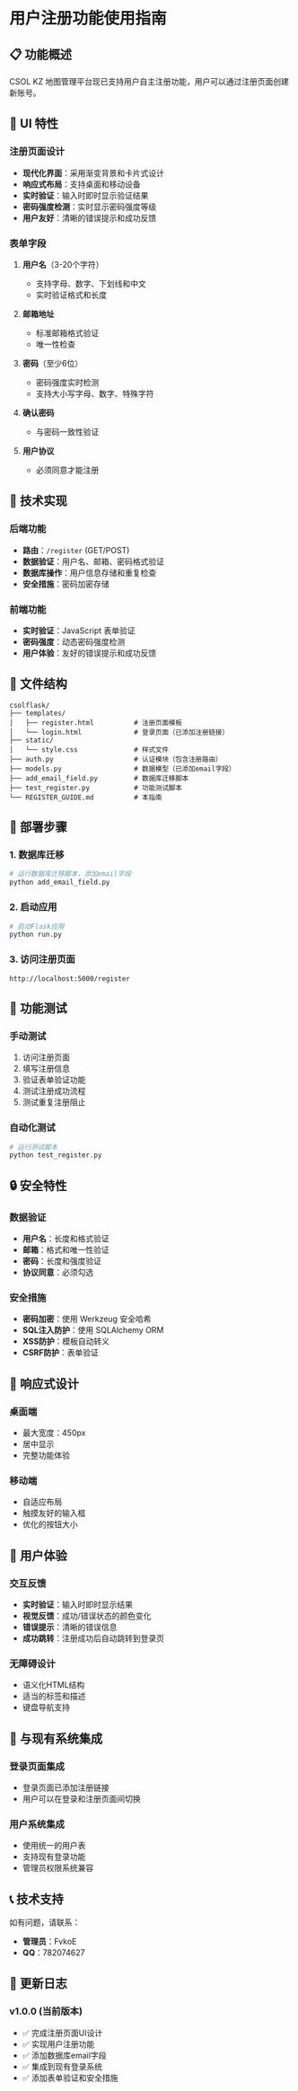 # 用户注册功能使用指南

## 📋 功能概述

CSOL KZ 地图管理平台现已支持用户自主注册功能，用户可以通过注册页面创建新账号。

## 🎨 UI 特性

### 注册页面设计
- **现代化界面**：采用渐变背景和卡片式设计
- **响应式布局**：支持桌面和移动设备
- **实时验证**：输入时即时显示验证结果
- **密码强度检测**：实时显示密码强度等级
- **用户友好**：清晰的错误提示和成功反馈

### 表单字段
1. **用户名**（3-20个字符）
   - 支持字母、数字、下划线和中文
   - 实时验证格式和长度
   
2. **邮箱地址**
   - 标准邮箱格式验证
   - 唯一性检查
   
3. **密码**（至少6位）
   - 密码强度实时检测
   - 支持大小写字母、数字、特殊字符
   
4. **确认密码**
   - 与密码一致性验证
   
5. **用户协议**
   - 必须同意才能注册

## 🔧 技术实现

### 后端功能
- **路由**：`/register` (GET/POST)
- **数据验证**：用户名、邮箱、密码格式验证
- **数据库操作**：用户信息存储和重复检查
- **安全措施**：密码加密存储

### 前端功能
- **实时验证**：JavaScript 表单验证
- **密码强度**：动态密码强度检测
- **用户体验**：友好的错误提示和成功反馈

## 📁 文件结构

```
csolflask/
├── templates/
│   ├── register.html          # 注册页面模板
│   └── login.html             # 登录页面（已添加注册链接）
├── static/
│   └── style.css              # 样式文件
├── auth.py                    # 认证模块（包含注册路由）
├── models.py                  # 数据模型（已添加email字段）
├── add_email_field.py         # 数据库迁移脚本
├── test_register.py           # 功能测试脚本
└── REGISTER_GUIDE.md          # 本指南
```

## 🚀 部署步骤

### 1. 数据库迁移
```bash
# 运行数据库迁移脚本，添加email字段
python add_email_field.py
```

### 2. 启动应用
```bash
# 启动Flask应用
python run.py
```

### 3. 访问注册页面
```
http://localhost:5000/register
```

## 🧪 功能测试

### 手动测试
1. 访问注册页面
2. 填写注册信息
3. 验证表单验证功能
4. 测试注册成功流程
5. 测试重复注册阻止

### 自动化测试
```bash
# 运行测试脚本
python test_register.py
```

## 🔒 安全特性

### 数据验证
- **用户名**：长度和格式验证
- **邮箱**：格式和唯一性验证
- **密码**：长度和强度验证
- **协议同意**：必须勾选

### 安全措施
- **密码加密**：使用 Werkzeug 安全哈希
- **SQL注入防护**：使用 SQLAlchemy ORM
- **XSS防护**：模板自动转义
- **CSRF防护**：表单验证

## 📱 响应式设计

### 桌面端
- 最大宽度：450px
- 居中显示
- 完整功能体验

### 移动端
- 自适应布局
- 触摸友好的输入框
- 优化的按钮大小

## 🎯 用户体验

### 交互反馈
- **实时验证**：输入时即时显示结果
- **视觉反馈**：成功/错误状态的颜色变化
- **错误提示**：清晰的错误信息
- **成功跳转**：注册成功后自动跳转到登录页

### 无障碍设计
- 语义化HTML结构
- 适当的标签和描述
- 键盘导航支持

## 🔄 与现有系统集成

### 登录页面集成
- 登录页面已添加注册链接
- 用户可以在登录和注册页面间切换

### 用户系统集成
- 使用统一的用户表
- 支持现有登录功能
- 管理员权限系统兼容

## 📞 技术支持

如有问题，请联系：
- **管理员**：FvkoE
- **QQ**：782074627

## 🔄 更新日志

### v1.0.0 (当前版本)
- ✅ 完成注册页面UI设计
- ✅ 实现用户注册功能
- ✅ 添加数据库email字段
- ✅ 集成到现有登录系统
- ✅ 添加表单验证和安全措施 